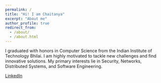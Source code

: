 ```yaml
---
permalink: /
title: "Hi! I am Chaitanya"
excerpt: "About me"
author_profile: true
redirect_from: 
  - /about/
  - /about.html
---
```


I graduated with honors in Computer Science from the Indian Institute of Technology Bhilai. I am highly motivated to tackle new challenges and find innovative solutions. My primary interests lie in Security, Networks, Distributed Systems, and Software Engineering.

[LinkedIn](https://www.linkedin.com/in/cbisht/)
